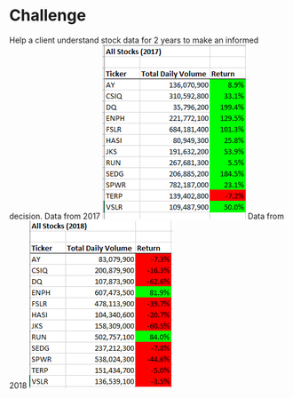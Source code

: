# Challenge
Help a client understand stock data for 2 years to make an informed decision.
Data from 2017
![2017](https://github.com/jugvirpabla/stock_analysis_final/blob/master/2017.png)
Data from 2018
![2018](https://github.com/jugvirpabla/stock_analysis_final/blob/master/2018.png)
